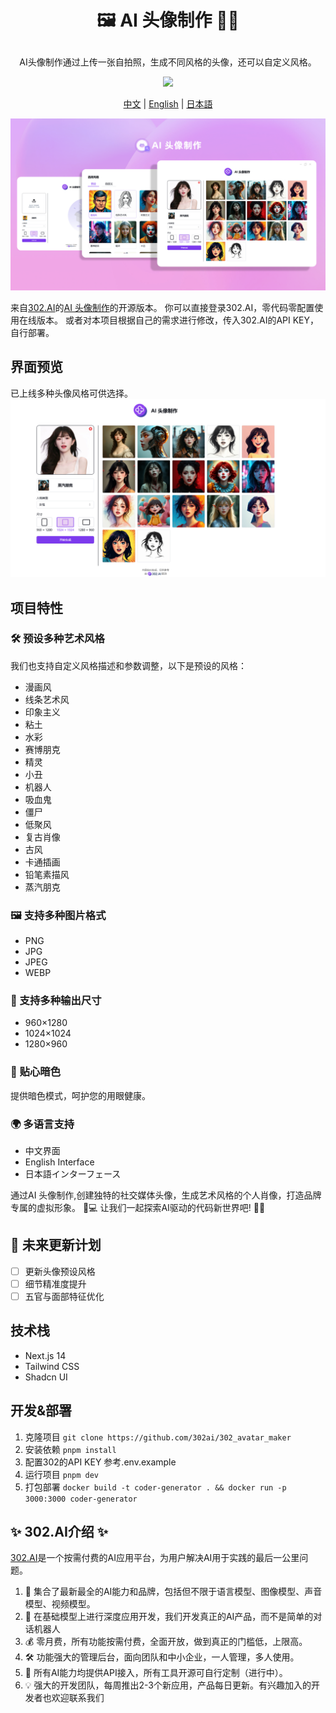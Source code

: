 # <p align="center">🖼️ AI 头像制作 🚀✨</p>

<p align="center">AI头像制作通过上传一张自拍照，生成不同风格的头像，还可以自定义风格。</p>

<p align="center"><a href="https://302.ai/tools/headshot/" target="blank"><img src="https://file.302ai.cn/gpt/imgs/github/302_badge.png" /></a></p >

<p align="center"><a href="README_zh.md">中文</a> | <a href="README.md">English</a> | <a href="README_ja.md">日本語</a></p>

![界面预览](docs/AI头像制作.png)

来自[302.AI](https://302.ai)的[AI 头像制作](https://302.ai/tools/headshot/)的开源版本。
你可以直接登录302.AI，零代码零配置使用在线版本。
或者对本项目根据自己的需求进行修改，传入302.AI的API KEY，自行部署。

## 界面预览
已上线多种头像风格可供选择。
![界面预览](docs/头像1.png)


## 项目特性
### 🛠️ 预设多种艺术风格
我们也支持自定义风格描述和参数调整，以下是预设的风格：
  - 漫画风
  - 线条艺术风
  - 印象主义
  - 粘土
  - 水彩
  - 赛博朋克
  - 精灵
  - 小丑
  - 机器人
  - 吸血鬼
  - 僵尸
  - 低聚风
  - 复古肖像
  - 古风
  - 卡通插画
  - 铅笔素描风
  - 蒸汽朋克

### 🖼️ 支持多种图片格式
  - PNG
  - JPG
  - JPEG
  - WEBP

### 📐 支持多种输出尺寸
  - 960×1280
  - 1024×1024
  - 1280×960

### 🌙 贴心暗色
  提供暗色模式，呵护您的用眼健康。

### 🌍 多语言支持
  - 中文界面
  - English Interface
  - 日本語インターフェース

通过AI 头像制作,创建独特的社交媒体头像，生成艺术风格的个人肖像，打造品牌专属的虚拟形象。 🎉💻 让我们一起探索AI驱动的代码新世界吧! 🌟🚀

## 🚩 未来更新计划
- [ ] 更新头像预设风格
- [ ] 细节精准度提升
- [ ] 五官与面部特征优化
  
## 技术栈
- Next.js 14
- Tailwind CSS
- Shadcn UI

## 开发&部署
1. 克隆项目 `git clone https://github.com/302ai/302_avatar_maker`
2. 安装依赖 `pnpm install`
3. 配置302的API KEY 参考.env.example
4. 运行项目 `pnpm dev`
5. 打包部署 `docker build -t coder-generator . && docker run -p 3000:3000 coder-generator`


## ✨ 302.AI介绍 ✨
[302.AI](https://302.ai)是一个按需付费的AI应用平台，为用户解决AI用于实践的最后一公里问题。
1. 🧠 集合了最新最全的AI能力和品牌，包括但不限于语言模型、图像模型、声音模型、视频模型。
2. 🚀 在基础模型上进行深度应用开发，我们开发真正的AI产品，而不是简单的对话机器人
3. 💰 零月费，所有功能按需付费，全面开放，做到真正的门槛低，上限高。
4. 🛠 功能强大的管理后台，面向团队和中小企业，一人管理，多人使用。
5. 🔗 所有AI能力均提供API接入，所有工具开源可自行定制（进行中）。
6. 💡 强大的开发团队，每周推出2-3个新应用，产品每日更新。有兴趣加入的开发者也欢迎联系我们
